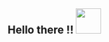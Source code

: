 ## Hello there !! <img src="https://media4.giphy.com/media/Wj7lNjMNDxSmc/giphy.gif?cid=790b7611d993aad3e5dc21837b030961c2105fa5ed373782&rid=giphy.gif&ct=g" width="50">